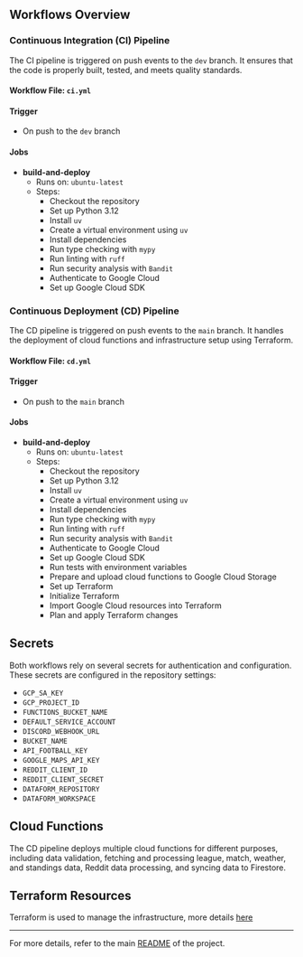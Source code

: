 ## Workflows Overview

### Continuous Integration (CI) Pipeline

The CI pipeline is triggered on push events to the `dev` branch. It ensures that the code is properly built, tested, and meets quality standards.

#### Workflow File: `ci.yml`

#### Trigger
- On push to the `dev` branch

#### Jobs
- **build-and-deploy**
  - Runs on: `ubuntu-latest`
  - Steps:
    - Checkout the repository
    - Set up Python 3.12
    - Install `uv`
    - Create a virtual environment using `uv`
    - Install dependencies
    - Run type checking with `mypy`
    - Run linting with `ruff`
    - Run security analysis with `Bandit`
    - Authenticate to Google Cloud
    - Set up Google Cloud SDK

### Continuous Deployment (CD) Pipeline

The CD pipeline is triggered on push events to the `main` branch. It handles the deployment of cloud functions and infrastructure setup using Terraform.

#### Workflow File: `cd.yml`

#### Trigger
- On push to the `main` branch

#### Jobs
- **build-and-deploy**
  - Runs on: `ubuntu-latest`
  - Steps:
    - Checkout the repository
    - Set up Python 3.12
    - Install `uv`
    - Create a virtual environment using `uv`
    - Install dependencies
    - Run type checking with `mypy`
    - Run linting with `ruff`
    - Run security analysis with `Bandit`
    - Authenticate to Google Cloud
    - Set up Google Cloud SDK
    - Run tests with environment variables
    - Prepare and upload cloud functions to Google Cloud Storage
    - Set up Terraform
    - Initialize Terraform
    - Import Google Cloud resources into Terraform
    - Plan and apply Terraform changes

## Secrets

Both workflows rely on several secrets for authentication and configuration. These secrets are configured in the repository settings:
- `GCP_SA_KEY`
- `GCP_PROJECT_ID`
- `FUNCTIONS_BUCKET_NAME`
- `DEFAULT_SERVICE_ACCOUNT`
- `DISCORD_WEBHOOK_URL`
- `BUCKET_NAME`
- `API_FOOTBALL_KEY`
- `GOOGLE_MAPS_API_KEY`
- `REDDIT_CLIENT_ID`
- `REDDIT_CLIENT_SECRET`
- `DATAFORM_REPOSITORY`
- `DATAFORM_WORKSPACE`

## Cloud Functions

The CD pipeline deploys multiple cloud functions for different purposes, including data validation, fetching and processing league, match, weather, and standings data, Reddit data processing, and syncing data to Firestore.

## Terraform Resources

Terraform is used to manage the infrastructure, more details [here](https://github.com/peter115342/soccer-tracker-DE-project/tree/main/terraform)

--------------------------------------------------------

For more details, refer to the main [README](https://github.com/peter115342/soccer-tracker-DE-project/blob/main/README.md) of the project.
